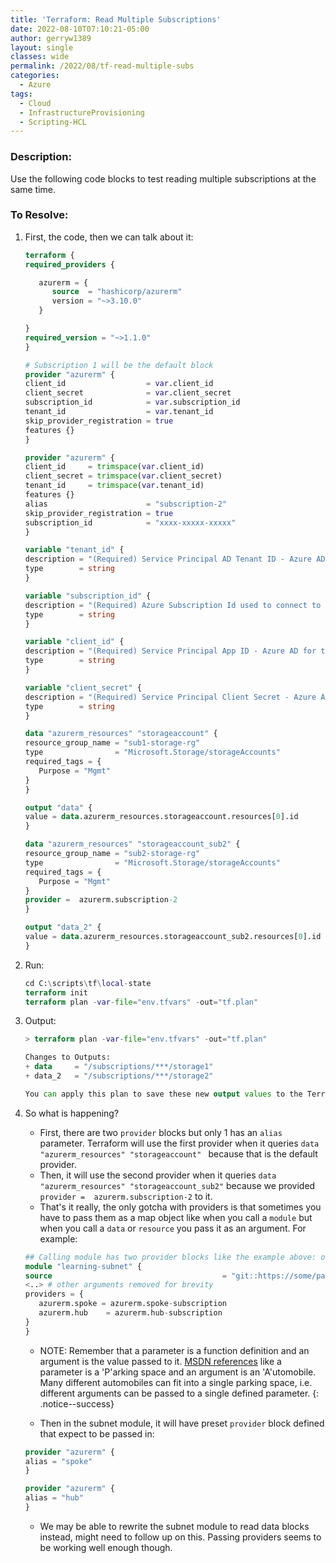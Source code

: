 ```yaml
---
title: 'Terraform: Read Multiple Subscriptions'
date: 2022-08-10T07:10:21-05:00
author: gerryw1389
layout: single
classes: wide
permalink: /2022/08/tf-read-multiple-subs
categories:
  - Azure
tags:
  - Cloud
  - InfrastructureProvisioning
  - Scripting-HCL
---
```

<!--more-->

### Description:

Use the following code blocks to test reading multiple subscriptions at the same time.

### To Resolve:

1. First, the code, then we can talk about it:

   ```terraform
   terraform {
   required_providers {

      azurerm = {
         source  = "hashicorp/azurerm"
         version = "~>3.10.0"
      }

   }
   required_version = "~>1.1.0"
   }

   # Subscription 1 will be the default block
   provider "azurerm" {
   client_id                  = var.client_id
   client_secret              = var.client_secret
   subscription_id            = var.subscription_id
   tenant_id                  = var.tenant_id
   skip_provider_registration = true
   features {}
   }

   provider "azurerm" {
   client_id     = trimspace(var.client_id)
   client_secret = trimspace(var.client_secret)
   tenant_id     = trimspace(var.tenant_id)
   features {}
   alias                      = "subscription-2"
   skip_provider_registration = true
   subscription_id            = "xxxx-xxxxx-xxxxx"
   }

   variable "tenant_id" {
   description = "(Required) Service Principal AD Tenant ID - Azure AD for terraform authentication."
   type        = string
   }

   variable "subscription_id" {
   description = "(Required) Azure Subscription Id used to connect to AzureRM provider."
   type        = string
   }

   variable "client_id" {
   description = "(Required) Service Principal App ID - Azure AD for terraform authentication."
   type        = string
   }

   variable "client_secret" {
   description = "(Required) Service Principal Client Secret - Azure AD for terraform authentication."
   type        = string
   }

   data "azurerm_resources" "storageaccount" {
   resource_group_name = "sub1-storage-rg"
   type                = "Microsoft.Storage/storageAccounts"
   required_tags = {
      Purpose = "Mgmt"
   }
   }

   output "data" {
   value = data.azurerm_resources.storageaccount.resources[0].id
   }

   data "azurerm_resources" "storageaccount_sub2" {
   resource_group_name = "sub2-storage-rg"
   type                = "Microsoft.Storage/storageAccounts"
   required_tags = {
      Purpose = "Mgmt"
   }
   provider =  azurerm.subscription-2
   }

   output "data_2" {
   value = data.azurerm_resources.storageaccount_sub2.resources[0].id
   }
   ```

1. Run:

   ```terraform
   cd C:\scripts\tf\local-state
   terraform init
   terraform plan -var-file="env.tfvars" -out="tf.plan"
   ```

1. Output:

   ```terraform
   > terraform plan -var-file="env.tfvars" -out="tf.plan"

   Changes to Outputs:
   + data     = "/subscriptions/***/storage1"
   + data_2   = "/subscriptions/***/storage2"

   You can apply this plan to save these new output values to the Terraform state, without changing any real infrastructure.
   ```

1. So what is happening?

   - First, there are two `provider` blocks but only 1 has an `alias` parameter. Terraform will use the first provider when it queries `data "azurerm_resources" "storageaccount" ` because that is the default provider.
   - Then, it will use the second provider when it queries `data "azurerm_resources" "storageaccount_sub2"` because we provided `provider =  azurerm.subscription-2` to it.
   - That's it really, the only gotcha with providers is that sometimes you have to pass them as a map object like when you call a `module` but when you call a `data` or `resource` you pass it as an argument. For example:

   ```terraform
   ## Calling module has two provider blocks like the example above: one with alias `spoke-subscription` and the other other with alias `hub-subscription`
   module "learning-subnet" {
   source                                      = "git::https://some/path/terraform-modules//Subnet?ref=v4.1.0"
   <..> # other arguments removed for brevity
   providers = {
      azurerm.spoke = azurerm.spoke-subscription
      azurerm.hub    = azurerm.hub-subscription
   }
   }
   ```

   - NOTE: Remember that a parameter is a function definition and an argument is the value passed to it. [MSDN references](https://learn.microsoft.com/en-us/dotnet/visual-basic/programming-guide/language-features/procedures/differences-between-parameters-and-arguments) like a parameter is a 'P'arking space and an argument is an 'A'utomobile. Many different automobiles can fit into a single parking space, i.e. different arguments can be passed to a single defined parameter.
   {: .notice--success}

   - Then in the subnet module, it will have preset `provider` block defined that expect to be passed in:

   ```terraform
   provider "azurerm" {
   alias = "spoke"
   }

   provider "azurerm" {
   alias = "hub"
   }
   ```

   - We may be able to rewrite the subnet module to read data blocks instead, might need to follow up on this. Passing providers seems to be working well enough though.

